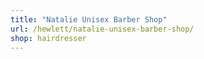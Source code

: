```yaml
---
title: "Natalie Unisex Barber Shop"
url: /hewlett/natalie-unisex-barber-shop/
shop: hairdresser
---
```

